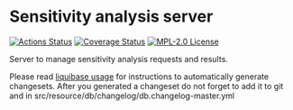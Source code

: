 # Sensitivity analysis server

[![Actions Status](https://github.com/gridsuite/sensitivity-analysis-server/actions/workflows/build.yml/badge.svg?branch=main)](https://github.com/gridsuite/sensitivity-analysis-server/actions)
[![Coverage Status](https://sonarcloud.io/api/project_badges/measure?project=org.gridsuite%3Asensitivity-analysis-server&metric=coverage)](https://sonarcloud.io/component_measures?id=org.gridsuite%3Asensitivity-analysis-server&metric=coverage)
[![MPL-2.0 License](https://img.shields.io/badge/license-MPL_2.0-blue.svg)](https://www.mozilla.org/en-US/MPL/2.0/)

Server to manage sensitivity analysis requests and results.

Please read [liquibase usage](https://github.com/powsybl/powsybl-parent/#liquibase-usage) for instructions to automatically generate changesets.
After you generated a changeset do not forget to add it to git and in src/resource/db/changelog/db.changelog-master.yml
